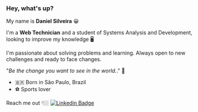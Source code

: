 ### Hey, what's up?

My name is **Daniel Silveira** 😀

I'm a **Web Technician** and a student of Systems Analysis and Development, looking to improve my knowledge 🖥️

I'm passionate about solving problems and learning. Always open to new challenges and ready to face changes.

"_Be the change you want to see in the world._." 🧠

 - :brazil: Born in São Paulo, Brazil 
 - ⚽ Sports lover

Reach me out 👇🏼
[![Linkedin Badge](https://img.shields.io/badge/-LinkedIn-blue?style=flat-square&logo=Linkedin&logoColor=white&link=https://www.linkedin.com/in/dansilver07/)](https://www.linkedin.com/in/dansilver07/)
